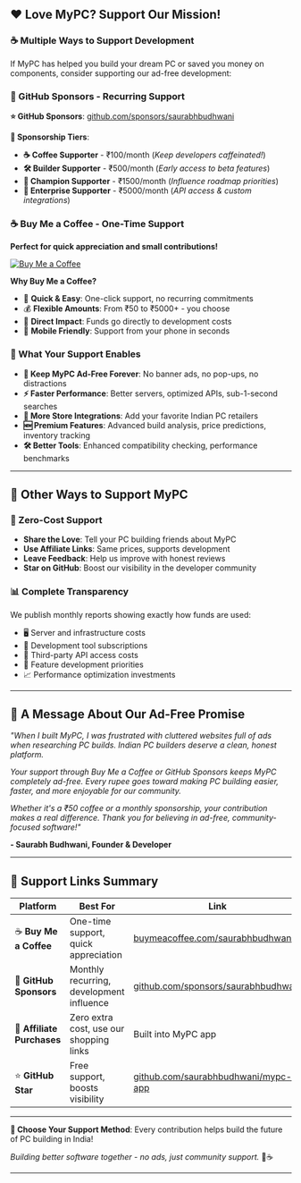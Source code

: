 ## ❤️ **Love MyPC? Support Our Mission!**

### **☕ Multiple Ways to Support Development**

If MyPC has helped you build your dream PC or saved you money on components, consider supporting our ad-free development:

### **🎁 GitHub Sponsors - Recurring Support**
**⭐ GitHub Sponsors**: [github.com/sponsors/saurabhbudhwani](https://github.com/sponsors/saurabhbudhwani)

**💝 Sponsorship Tiers**:
- **☕ Coffee Supporter** - ₹100/month (*Keep developers caffeinated!*)
- **🛠️ Builder Supporter** - ₹500/month (*Early access to beta features*)
- **🚀 Champion Supporter** - ₹1500/month (*Influence roadmap priorities*)
- **🏢 Enterprise Supporter** - ₹5000/month (*API access & custom integrations*)

### **☕ Buy Me a Coffee - One-Time Support**
**Perfect for quick appreciation and small contributions!**

[![Buy Me a Coffee](https://img.shields.io/badge/Buy%20Me%20a%20Coffee-Support%20MyPC-orange?style=for-the-badge&logo=buy-me-a-coffee&logoColor=white)](https://buymeacoffee.com/saurabhbudhwani)

**Why Buy Me a Coffee?**
- 🚀 **Quick & Easy**: One-click support, no recurring commitments
- 💰 **Flexible Amounts**: From ₹50 to ₹5000+ - you choose
- 🎯 **Direct Impact**: Funds go directly to development costs
- 📱 **Mobile Friendly**: Support from your phone in seconds

### **🎯 What Your Support Enables**
- **🚫 Keep MyPC Ad-Free Forever**: No banner ads, no pop-ups, no distractions
- **⚡ Faster Performance**: Better servers, optimized APIs, sub-1-second searches
- **🏪 More Store Integrations**: Add your favorite Indian PC retailers
- **🆕 Premium Features**: Advanced build analysis, price predictions, inventory tracking
- **🛠️ Better Tools**: Enhanced compatibility checking, performance benchmarks

---

## 🤝 **Other Ways to Support MyPC**

### **🔗 Zero-Cost Support**
- **Share the Love**: Tell your PC building friends about MyPC
- **Use Affiliate Links**: Same prices, supports development
- **Leave Feedback**: Help us improve with honest reviews
- **Star on GitHub**: Boost our visibility in the developer community

### **📊 Complete Transparency**
We publish monthly reports showing exactly how funds are used:
- 🖥️ Server and infrastructure costs
- 🔧 Development tool subscriptions  
- 🔗 Third-party API access costs
- 🚀 Feature development priorities
- 📈 Performance optimization investments

---

## 💌 **A Message About Our Ad-Free Promise**

*"When I built MyPC, I was frustrated with cluttered websites full of ads when researching PC builds. Indian PC builders deserve a clean, honest platform.*

*Your support through Buy Me a Coffee or GitHub Sponsors keeps MyPC completely ad-free. Every rupee goes toward making PC building easier, faster, and more enjoyable for our community.*

*Whether it's a ₹50 coffee or a monthly sponsorship, your contribution makes a real difference. Thank you for believing in ad-free, community-focused software!"*

**- Saurabh Budhwani, Founder & Developer**

---

## 🌟 **Support Links Summary**

| Platform | Best For | Link |
|----------|----------|------|
| ☕ **Buy Me a Coffee** | One-time support, quick appreciation | [buymeacoffee.com/saurabhbudhwani](https://buymeacoffee.com/saurabhbudhwani) |
| 💖 **GitHub Sponsors** | Monthly recurring, development influence | [github.com/sponsors/saurabhbudhwani](https://github.com/sponsors/saurabhbudhwani) |
| 🔗 **Affiliate Purchases** | Zero extra cost, use our shopping links | Built into MyPC app |
| ⭐ **GitHub Star** | Free support, boosts visibility | [github.com/saurabhbudhwani/mypc-app](https://github.com/saurabhbudhwani/mypc-app) |

---

**💝 Choose Your Support Method**: Every contribution helps build the future of PC building in India!

*Building better software together - no ads, just community support.* 🚀☕

---
